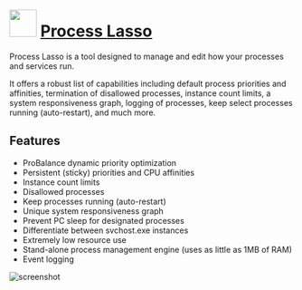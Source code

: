 # <img src="https://cdn.rawgit.com/JourneyOver/chocolatey-packages/c28e2ded32fc8910b6227c10fdaf5cd0c17091c3/icons/plasso.png" width="48" height="48"/> [Process Lasso](https://chocolatey.org/packages/plasso)

Process Lasso is a tool designed to manage and edit how your processes and services run.

It offers a robust list of capabilities including default process priorities and affinities, termination of disallowed processes, instance count limits, a system responsiveness graph, logging of processes, keep select processes running (auto-restart), and much more.

## Features
* ProBalance dynamic priority optimization
* Persistent (sticky) priorities and CPU affinities
* Instance count limits
* Disallowed processes
* Keep processes running (auto-restart)
* Unique system responsiveness graph
* Prevent PC sleep for designated processes
* Differentiate between svchost.exe instances
* Extremely low resource use
* Stand-alone process management engine (uses as little as 1MB of RAM)
* Event logging

![screenshot](https://raw.githubusercontent.com/JourneyOver/chocolatey-packages/dev/readme_imgs/plasso.png)